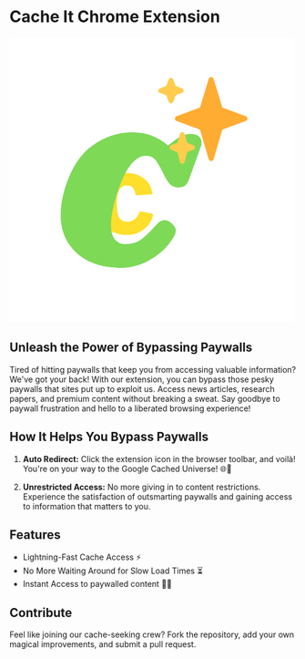 # Cache It Chrome Extension

![Extension Icon](/misc/cache_it-removebg-preview.png)

## Unleash the Power of Bypassing Paywalls

Tired of hitting paywalls that keep you from accessing valuable information? We've got your back! With our extension, you can bypass those pesky paywalls that sites put up to exploit us. Access news articles, research papers, and premium content without breaking a sweat. Say goodbye to paywall frustration and hello to a liberated browsing experience!

## How It Helps You Bypass Paywalls

1. **Auto Redirect:** Click the extension icon in the browser toolbar, and voilà! You're on your way to the Google Cached Universe! 🌐💫

2. **Unrestricted Access:** No more giving in to content restrictions. Experience the satisfaction of outsmarting paywalls and gaining access to information that matters to you.

## Features

- Lightning-Fast Cache Access ⚡
- No More Waiting Around for Slow Load Times ⏳
- Instant Access to paywalled content 🎩✨

## Contribute
Feel like joining our cache-seeking crew? Fork the repository, add your own magical improvements, and submit a pull request.
